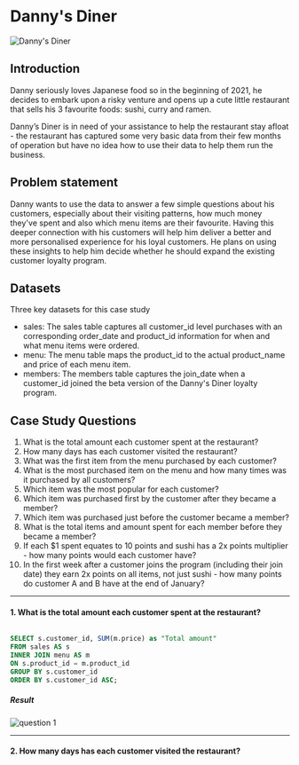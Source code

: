 # Danny's Diner

![Danny's Diner](https://github.com/CodeofRahul/Danny-s-Diner/assets/143285125/4cfa9c25-d267-4794-b8d9-71b14adc6eba)

## Introduction

Danny seriously loves Japanese food so in the beginning of 2021, he decides to embark upon a risky venture and opens up a cute little restaurant that sells his 3 favourite foods: sushi, curry and ramen.

Danny’s Diner is in need of your assistance to help the restaurant stay afloat - the restaurant has captured some very basic data from their few months of operation but have no idea how to use their data to help them run the business.

## Problem statement

Danny wants to use the data to answer a few simple questions about his customers, especially about their visiting patterns, how much money they've spent and also which menu items are their favourite. Having this deeper connection with his customers will help him deliver a better and more personalised experience for his loyal customers. He plans on using these insights to help him decide whether he should expand the existing customer loyalty program.

## Datasets

Three key datasets for this case study

- sales: The sales table captures all customer_id level purchases with an corresponding order_date and product_id information for when and what menu items were ordered.
- menu: The menu table maps the product_id to the actual product_name and price of each menu item.
- members: The members table captures the join_date when a customer_id joined the beta version of the Danny's Diner loyalty program.

## Case Study Questions

1. What is the total amount each customer spent at the restaurant?
2. How many days has each customer visited the restaurant?
3. What was the first item from the menu purchased by each customer?
4. What is the most purchased item on the menu and how many times was it purchased by all customers?
5. Which item was the most popular for each customer?
6. Which item was purchased first by the customer after they became a member?
7. Which item was purchased just before the customer became a member?
8. What is the total items and amount spent for each member before they became a member?
9. If each $1 spent equates to 10 points and sushi has a 2x points multiplier - how many points would each customer have?
10. In the first week after a customer joins the program (including their join date) they earn 2x points on all items, not just sushi - how many points do customer A and B have at the end of January?
--------------------------------------------------------------------------------------------------------------------------------------------------------------------------

#### 1. What is the total amount each customer spent at the restaurant?

```sql

SELECT s.customer_id, SUM(m.price) as "Total amount"
FROM sales AS s
INNER JOIN menu AS m
ON s.product_id = m.product_id
GROUP BY s.customer_id
ORDER BY s.customer_id ASC;

```

##### Result

![question 1](https://github.com/CodeofRahul/Danny-s-Diner/assets/143285125/148ea2b4-5e50-4f7d-9898-524104577b16)

--------------------------------------------------------------------------------------------------------------------------------------------------------------------------

#### 2.	How many days has each customer visited the restaurant?
